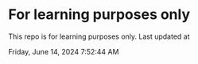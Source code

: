 # For learning purposes only
This repo is for learning purposes only.
Last updated at

Friday, June 14, 2024 7:52:44 AM

